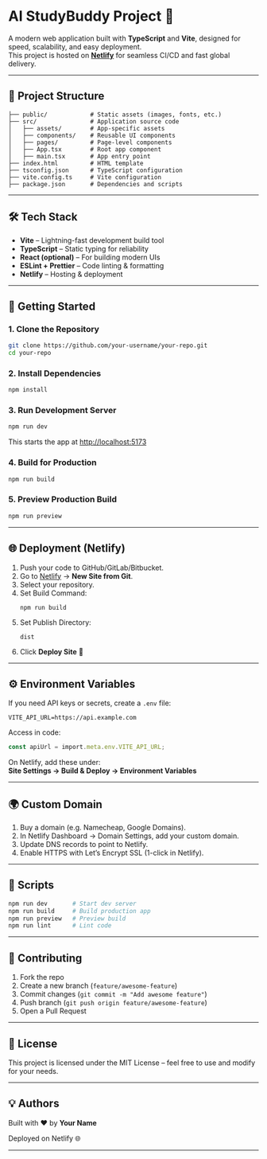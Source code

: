 # AI StudyBuddy Project 🚀

A modern web application built with **TypeScript** and **Vite**, designed for speed, scalability, and easy deployment.  
This project is hosted on **[Netlify](https://www.netlify.com/)** for seamless CI/CD and fast global delivery.

---

## 📂 Project Structure

```
├── public/            # Static assets (images, fonts, etc.)
├── src/               # Application source code
│   ├── assets/        # App-specific assets
│   ├── components/    # Reusable UI components
│   ├── pages/         # Page-level components
│   ├── App.tsx        # Root app component
│   ├── main.tsx       # App entry point
├── index.html         # HTML template
├── tsconfig.json      # TypeScript configuration
├── vite.config.ts     # Vite configuration
├── package.json       # Dependencies and scripts
```

---

## 🛠️ Tech Stack

- **Vite** – Lightning-fast development build tool
- **TypeScript** – Static typing for reliability
- **React (optional)** – For building modern UIs
- **ESLint + Prettier** – Code linting & formatting
- **Netlify** – Hosting & deployment

---

## 🚀 Getting Started

### 1. Clone the Repository

```bash
git clone https://github.com/your-username/your-repo.git
cd your-repo
```

### 2. Install Dependencies

```bash
npm install
```

### 3. Run Development Server

```bash
npm run dev
```

This starts the app at [http://localhost:5173](http://localhost:5173)

### 4. Build for Production

```bash
npm run build
```

### 5. Preview Production Build

```bash
npm run preview
```

---

## 🌐 Deployment (Netlify)

1. Push your code to GitHub/GitLab/Bitbucket.
2. Go to [Netlify](https://www.netlify.com/) → **New Site from Git**.
3. Select your repository.
4. Set Build Command:  
   ```
   npm run build
   ```
5. Set Publish Directory:  
   ```
   dist
   ```
6. Click **Deploy Site** 🎉

---

## ⚙️ Environment Variables

If you need API keys or secrets, create a `.env` file:

```
VITE_API_URL=https://api.example.com
```

Access in code:

```ts
const apiUrl = import.meta.env.VITE_API_URL;
```

On Netlify, add these under:  
**Site Settings → Build & Deploy → Environment Variables**

---

## 🌍 Custom Domain

1. Buy a domain (e.g. Namecheap, Google Domains).
2. In Netlify Dashboard → Domain Settings, add your custom domain.
3. Update DNS records to point to Netlify.
4. Enable HTTPS with Let’s Encrypt SSL (1-click in Netlify).

---

## 🧪 Scripts

```bash
npm run dev       # Start dev server
npm run build     # Build production app
npm run preview   # Preview build
npm run lint      # Lint code
```

---

## 📖 Contributing

1. Fork the repo
2. Create a new branch (`feature/awesome-feature`)
3. Commit changes (`git commit -m "Add awesome feature"`)
4. Push branch (`git push origin feature/awesome-feature`)
5. Open a Pull Request

---

## 📜 License

This project is licensed under the MIT License – feel free to use and modify for your needs.

---

## 💡 Authors

Built with ❤️ by **Your Name**

Deployed on Netlify 🌐

---
